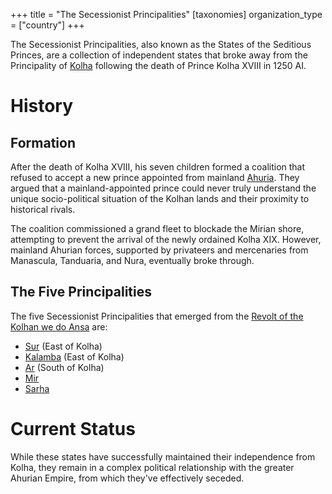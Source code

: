 +++
title = "The Secessionist Principalities"
[taxonomies]
organization_type = ["country"]
+++

The Secessionist Principalities, also known as the States of the Seditious
Princes, are a collection of independent states that broke away from the
Principality of [Kolha](@/locations/kolha.md) following the death of Prince
Kolha XVIII in 1250 AI.

# History

## Formation

After the death of Kolha XVIII, his seven children formed a coalition that
refused to accept a new prince appointed from mainland
[Ahuria](@/locations/ahuria.md). They argued that a mainland-appointed prince
could never truly understand the unique socio-political situation of the Kolhan
lands and their proximity to historical rivals.

The coalition commissioned a grand fleet to blockade the Mirian shore,
attempting to prevent the arrival of the newly ordained Kolha XIX. However,
mainland Ahurian forces, supported by privateers and mercenaries from Manascula,
Tanduaria, and Nura, eventually broke through.

## The Five Principalities

The five Secessionist Principalities that emerged from the
[Revolt of the Kolhan we do Ansa](@/events/revolt-of-the-kolhan-ansa.md) are:

- [Sur](@/locations/sur.md) (East of Kolha)
- [Kalamba](@/locations/kalamba.md) (East of Kolha)
- [Ar](@/locations/ar.md) (South of Kolha)
- [Mir](@/locations/mir.md)
- [Sarha](@/locations/sarha.md)

# Current Status

While these states have successfully maintained their independence from Kolha,
they remain in a complex political relationship with the greater Ahurian Empire,
from which they've effectively seceded.
